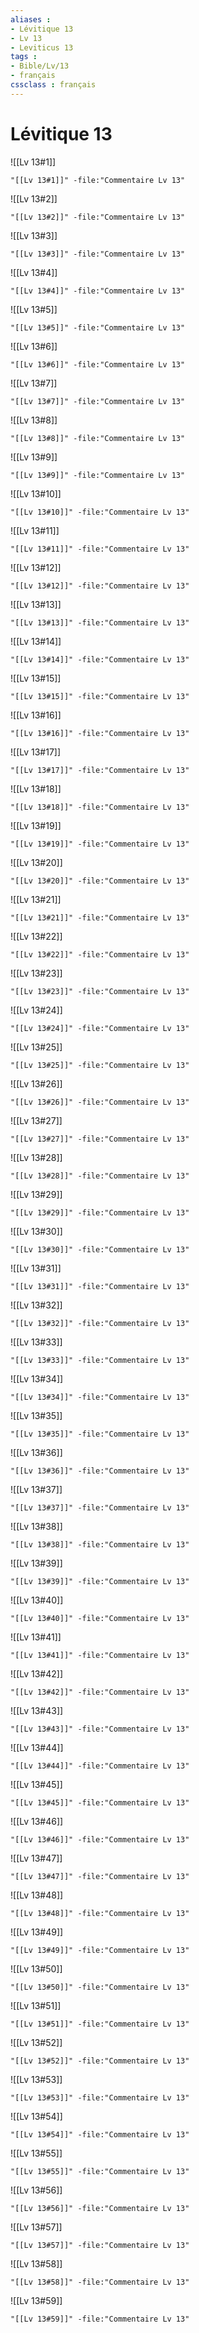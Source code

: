 ```yaml
---
aliases : 
- Lévitique 13
- Lv 13
- Leviticus 13
tags : 
- Bible/Lv/13
- français
cssclass : français
---
```


# Lévitique 13

![[Lv 13#1]]

```query
"[[Lv 13#1]]" -file:"Commentaire Lv 13"
```

![[Lv 13#2]]

```query
"[[Lv 13#2]]" -file:"Commentaire Lv 13"
```

![[Lv 13#3]]

```query
"[[Lv 13#3]]" -file:"Commentaire Lv 13"
```

![[Lv 13#4]]

```query
"[[Lv 13#4]]" -file:"Commentaire Lv 13"
```

![[Lv 13#5]]

```query
"[[Lv 13#5]]" -file:"Commentaire Lv 13"
```

![[Lv 13#6]]

```query
"[[Lv 13#6]]" -file:"Commentaire Lv 13"
```

![[Lv 13#7]]

```query
"[[Lv 13#7]]" -file:"Commentaire Lv 13"
```

![[Lv 13#8]]

```query
"[[Lv 13#8]]" -file:"Commentaire Lv 13"
```

![[Lv 13#9]]

```query
"[[Lv 13#9]]" -file:"Commentaire Lv 13"
```

![[Lv 13#10]]

```query
"[[Lv 13#10]]" -file:"Commentaire Lv 13"
```

![[Lv 13#11]]

```query
"[[Lv 13#11]]" -file:"Commentaire Lv 13"
```

![[Lv 13#12]]

```query
"[[Lv 13#12]]" -file:"Commentaire Lv 13"
```

![[Lv 13#13]]

```query
"[[Lv 13#13]]" -file:"Commentaire Lv 13"
```

![[Lv 13#14]]

```query
"[[Lv 13#14]]" -file:"Commentaire Lv 13"
```

![[Lv 13#15]]

```query
"[[Lv 13#15]]" -file:"Commentaire Lv 13"
```

![[Lv 13#16]]

```query
"[[Lv 13#16]]" -file:"Commentaire Lv 13"
```

![[Lv 13#17]]

```query
"[[Lv 13#17]]" -file:"Commentaire Lv 13"
```

![[Lv 13#18]]

```query
"[[Lv 13#18]]" -file:"Commentaire Lv 13"
```

![[Lv 13#19]]

```query
"[[Lv 13#19]]" -file:"Commentaire Lv 13"
```

![[Lv 13#20]]

```query
"[[Lv 13#20]]" -file:"Commentaire Lv 13"
```

![[Lv 13#21]]

```query
"[[Lv 13#21]]" -file:"Commentaire Lv 13"
```

![[Lv 13#22]]

```query
"[[Lv 13#22]]" -file:"Commentaire Lv 13"
```

![[Lv 13#23]]

```query
"[[Lv 13#23]]" -file:"Commentaire Lv 13"
```

![[Lv 13#24]]

```query
"[[Lv 13#24]]" -file:"Commentaire Lv 13"
```

![[Lv 13#25]]

```query
"[[Lv 13#25]]" -file:"Commentaire Lv 13"
```

![[Lv 13#26]]

```query
"[[Lv 13#26]]" -file:"Commentaire Lv 13"
```

![[Lv 13#27]]

```query
"[[Lv 13#27]]" -file:"Commentaire Lv 13"
```

![[Lv 13#28]]

```query
"[[Lv 13#28]]" -file:"Commentaire Lv 13"
```

![[Lv 13#29]]

```query
"[[Lv 13#29]]" -file:"Commentaire Lv 13"
```

![[Lv 13#30]]

```query
"[[Lv 13#30]]" -file:"Commentaire Lv 13"
```

![[Lv 13#31]]

```query
"[[Lv 13#31]]" -file:"Commentaire Lv 13"
```

![[Lv 13#32]]

```query
"[[Lv 13#32]]" -file:"Commentaire Lv 13"
```

![[Lv 13#33]]

```query
"[[Lv 13#33]]" -file:"Commentaire Lv 13"
```

![[Lv 13#34]]

```query
"[[Lv 13#34]]" -file:"Commentaire Lv 13"
```

![[Lv 13#35]]

```query
"[[Lv 13#35]]" -file:"Commentaire Lv 13"
```

![[Lv 13#36]]

```query
"[[Lv 13#36]]" -file:"Commentaire Lv 13"
```

![[Lv 13#37]]

```query
"[[Lv 13#37]]" -file:"Commentaire Lv 13"
```

![[Lv 13#38]]

```query
"[[Lv 13#38]]" -file:"Commentaire Lv 13"
```

![[Lv 13#39]]

```query
"[[Lv 13#39]]" -file:"Commentaire Lv 13"
```

![[Lv 13#40]]

```query
"[[Lv 13#40]]" -file:"Commentaire Lv 13"
```

![[Lv 13#41]]

```query
"[[Lv 13#41]]" -file:"Commentaire Lv 13"
```

![[Lv 13#42]]

```query
"[[Lv 13#42]]" -file:"Commentaire Lv 13"
```

![[Lv 13#43]]

```query
"[[Lv 13#43]]" -file:"Commentaire Lv 13"
```

![[Lv 13#44]]

```query
"[[Lv 13#44]]" -file:"Commentaire Lv 13"
```

![[Lv 13#45]]

```query
"[[Lv 13#45]]" -file:"Commentaire Lv 13"
```

![[Lv 13#46]]

```query
"[[Lv 13#46]]" -file:"Commentaire Lv 13"
```

![[Lv 13#47]]

```query
"[[Lv 13#47]]" -file:"Commentaire Lv 13"
```

![[Lv 13#48]]

```query
"[[Lv 13#48]]" -file:"Commentaire Lv 13"
```

![[Lv 13#49]]

```query
"[[Lv 13#49]]" -file:"Commentaire Lv 13"
```

![[Lv 13#50]]

```query
"[[Lv 13#50]]" -file:"Commentaire Lv 13"
```

![[Lv 13#51]]

```query
"[[Lv 13#51]]" -file:"Commentaire Lv 13"
```

![[Lv 13#52]]

```query
"[[Lv 13#52]]" -file:"Commentaire Lv 13"
```

![[Lv 13#53]]

```query
"[[Lv 13#53]]" -file:"Commentaire Lv 13"
```

![[Lv 13#54]]

```query
"[[Lv 13#54]]" -file:"Commentaire Lv 13"
```

![[Lv 13#55]]

```query
"[[Lv 13#55]]" -file:"Commentaire Lv 13"
```

![[Lv 13#56]]

```query
"[[Lv 13#56]]" -file:"Commentaire Lv 13"
```

![[Lv 13#57]]

```query
"[[Lv 13#57]]" -file:"Commentaire Lv 13"
```

![[Lv 13#58]]

```query
"[[Lv 13#58]]" -file:"Commentaire Lv 13"
```

![[Lv 13#59]]

```query
"[[Lv 13#59]]" -file:"Commentaire Lv 13"
```

